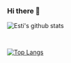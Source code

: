 ### Hi there 👋

![Esti's github stats](https://github-readme-stats.vercel.app/api?username=estibalizmartin)

<br>

[![Top Langs](https://github-readme-stats.vercel.app/api/top-langs/?username=estibalizmartin)](https://github.com/estibalizmartin/github-readme-stats)
